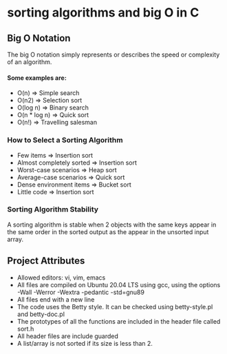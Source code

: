 # sorting algorithms and big O in C

## Big O Notation
The big O notation simply represents or describes the speed or complexity of an algorithm. 
#### Some examples are:
- O(n) => Simple search
- O(n2) => Selection sort
- O(log n) => Binary search
- O(n * log n) => Quick sort
- O(n!) => Travelling salesman

### How to Select a Sorting Algorithm
- Few items => Insertion sort
- Almost completely sorted => Insertion sort
- Worst-case scenarios => Heap sort
- Average-case scenarios => Quick sort
- Dense environment items => Bucket sort
- Little code => Insertion sort

### Sorting Algorithm Stability
A sorting algorithm is stable when 2 objects with the same keys appear in the same order in the sorted output as the appear in the unsorted input array.


## Project Attributes
- Allowed editors: vi, vim, emacs
- All files are compiled on Ubuntu 20.04 LTS using gcc, using the options -Wall -Werror -Wextra -pedantic -std=gnu89
- All files end with a new line
- The code uses the Betty style. It can be checked using betty-style.pl and betty-doc.pl
- The prototypes of all the functions are included in the header file called sort.h
- All header files are include guarded
- A list/array is not sorted if its size is less than 2.
